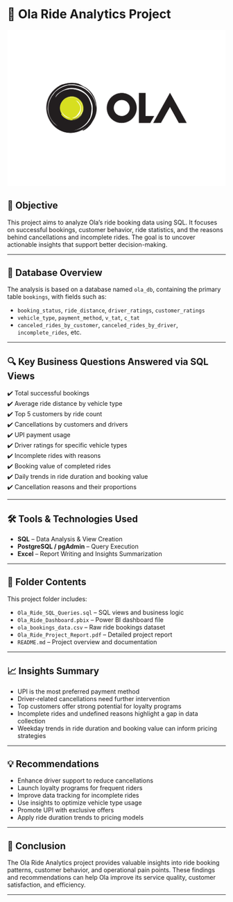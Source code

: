 # 🚗 Ola Ride Analytics Project

![Project Logo](logo.png)

## 🎯 Objective  
This project aims to analyze Ola’s ride booking data using SQL. It focuses on successful bookings, customer behavior, ride statistics, and the reasons behind cancellations and incomplete rides. The goal is to uncover actionable insights that support better decision-making.

---

## 🧱 Database Overview  
The analysis is based on a database named `ola_db`, containing the primary table `bookings`, with fields such as:
- `booking_status`, `ride_distance`, `driver_ratings`, `customer_ratings`
- `vehicle_type`, `payment_method`, `v_tat`, `c_tat`
- `canceled_rides_by_customer`, `canceled_rides_by_driver`, `incomplete_rides`, etc.

---

## 🔍 Key Business Questions Answered via SQL Views  
✔️ Total successful bookings  
✔️ Average ride distance by vehicle type  
✔️ Top 5 customers by ride count  
✔️ Cancellations by customers and drivers  
✔️ UPI payment usage  
✔️ Driver ratings for specific vehicle types  
✔️ Incomplete rides with reasons  
✔️ Booking value of completed rides  
✔️ Daily trends in ride duration and booking value  
✔️ Cancellation reasons and their proportions  

---

## 🛠 Tools & Technologies Used  
- **SQL** – Data Analysis & View Creation  
- **PostgreSQL / pgAdmin** – Query Execution  
- **Excel** – Report Writing and Insights Summarization  

---


## 📌 Folder Contents  
This project folder includes:  
- `Ola_Ride_SQL_Queries.sql` – SQL views and business logic  
- `Ola_Ride_Dashboard.pbix` – Power BI dashboard file  
- `ola_bookings_data.csv` – Raw ride bookings dataset  
- `Ola_Ride_Project_Report.pdf` – Detailed project report  
- `README.md` – Project overview and documentation  

---



## 📈 Insights Summary  
- UPI is the most preferred payment method  
- Driver-related cancellations need further intervention  
- Top customers offer strong potential for loyalty programs  
- Incomplete rides and undefined reasons highlight a gap in data collection  
- Weekday trends in ride duration and booking value can inform pricing strategies

---

## 💡 Recommendations  
- Enhance driver support to reduce cancellations  
- Launch loyalty programs for frequent riders  
- Improve data tracking for incomplete rides  
- Use insights to optimize vehicle type usage  
- Promote UPI with exclusive offers  
- Apply ride duration trends to pricing models  

---

## 📍 Conclusion  
The Ola Ride Analytics project provides valuable insights into ride booking patterns, customer behavior, and operational pain points. These findings and recommendations can help Ola improve its service quality, customer satisfaction, and efficiency.

---

